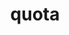 ---
layout: landing_page
sidebar: qq_cli_command_reference_sidebar
summary: Listing of commands for quota
title: quota

---